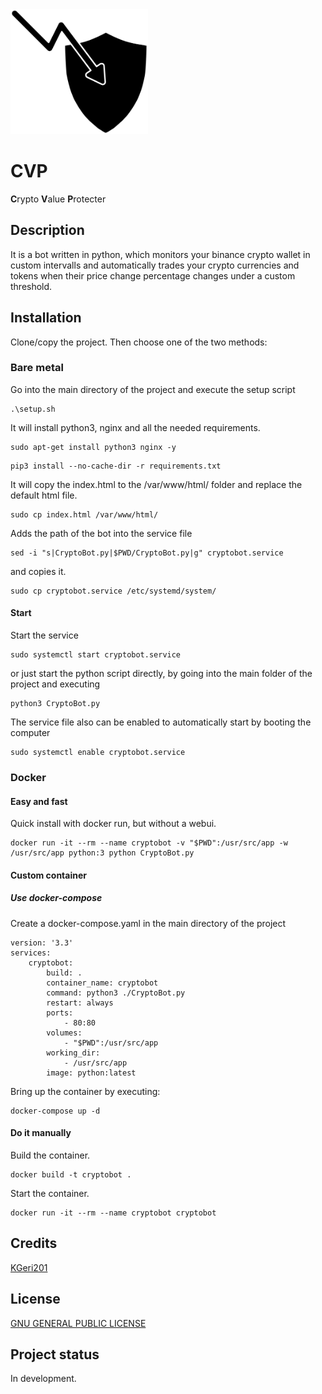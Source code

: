 <img src="CryptoValueProtecter.svg" alt="Crypto Value Protecter" height="200"/>  

# CVP
**C**rypto **V**alue **P**rotecter

## Description
It is a bot written in python, which monitors your binance crypto wallet in custom intervalls
and automatically trades your crypto currencies and tokens 
when their price change percentage changes under a custom threshold.

## Installation
Clone/copy the project. Then choose one of the two methods:
### Bare metal
Go into the main directory of the project and execute the setup script
```
.\setup.sh
```
It will install python3, nginx and all the needed requirements.
```
sudo apt-get install python3 nginx -y
```
```
pip3 install --no-cache-dir -r requirements.txt
```
It will copy the index.html to the /var/www/html/ folder and replace the default html file.
```
sudo cp index.html /var/www/html/
```
Adds the path of the bot into the service file
```
sed -i "s|CryptoBot.py|$PWD/CryptoBot.py|g" cryptobot.service
```
and copies it.
```
sudo cp cryptobot.service /etc/systemd/system/
```
#### Start
Start the service
```
sudo systemctl start cryptobot.service
```
or just start the python script directly, by going into the main folder of the project and executing 
```
python3 CryptoBot.py
```
The service file also can be enabled to automatically start by booting the computer
```
sudo systemctl enable cryptobot.service
```
### Docker
#### Easy and fast
Quick install with docker run, but without a webui.
```
docker run -it --rm --name cryptobot -v "$PWD":/usr/src/app -w /usr/src/app python:3 python CryptoBot.py
```
#### Custom container
##### Use docker-compose
Create a docker-compose.yaml in the main directory of the project
```
version: '3.3'
services:
    cryptobot:
        build: .
        container_name: cryptobot
        command: python3 ./CryptoBot.py
        restart: always
        ports:
            - 80:80
        volumes:
            - "$PWD":/usr/src/app
        working_dir: 
            - /usr/src/app
        image: python:latest
```
Bring up the container by executing:
```
docker-compose up -d
```
#### Do it manually
Build the container.
```
docker build -t cryptobot .
```
Start the container.
```
docker run -it --rm --name cryptobot cryptobot
```

## Credits
[KGeri201](https://github.com/KGeri201)

## License
[GNU GENERAL PUBLIC LICENSE](https://choosealicense.com/licenses/gpl-3.0/)

## Project status
In development.
